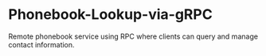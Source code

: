 # Phonebook-Lookup-via-gRPC
Remote phonebook service using RPC where clients can query and manage contact information.
